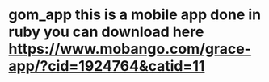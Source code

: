 # gom_app this is a mobile app done in ruby you can download here https://www.mobango.com/grace-app/?cid=1924764&catid=11
